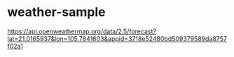 # weather-sample

https://api.openweathermap.org/data/2.5/forecast?lat=21.0165937&lon=105.7841603&appid=3718e52480bd509379589da8757f02a1
